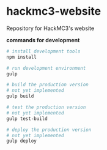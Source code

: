 # hackmc3-website
Repository for HackMC3's website

**commands for development**

```sh
# install development tools
npm install

# run development environment
gulp

# build the production version
# not yet implemented
gulp build

# test the production version
# not yet implemented
gulp test-build

# deploy the production version
# not yet implemented
gulp deploy
```
